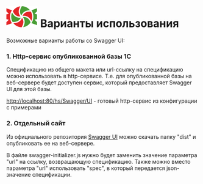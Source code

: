 # ![SWEET](../../logo/logo.svg) Варианты использования

Возможные варианты работы со Swagger UI:

### 1. Http-сервис опубликованной базы 1С

Спецификацию из общего макета или url-ссылку на спецификацию можно использовать в http-сервисе. Т.е. для опубликованной базы на веб-сервере будет доступен сервис, который предоставляет Swagger UI для этой базы. 

[http://localhost:80/hs/Swagger/UI](../../exts/EDT/src/HTTPServices/Swagger/Module.bsl) - готовый http-сервис из конфигурации с примерами

### 2. Отдельный сайт

Из официального репозитория [Swagger UI](https://github.com/swagger-api/swagger-ui) можно скачать папку "dist" и опубликовать ее на веб-сервере.

В файле swagger-initializer.js нужно будет заменить значение параметра "url" на ссылку, возвращающую спецификацию. Также можно вместо параметра "url" использовать "spec", в который передается json-значение спецификации.
